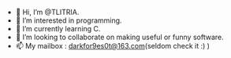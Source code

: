 - 👋 Hi, I’m @TLITRIA.
- 👀 I’m interested in programming.
- 🌱 I’m currently learning C.
- 💞️ I’m looking to collaborate on making useful or funny software.
- 📫 My mailbox : darkfor9es0t@163.com(seldom check it :) ) 

<!---
TLITRIA/TLITRIA is a ✨ special ✨ repository because its `README.md` (this file) appears on your GitHub profile.
You can click the Preview link to take a look at your changes.
--->
